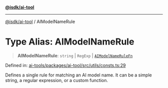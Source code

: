 [**@isdk/ai-tool**](../README.md)

***

[@isdk/ai-tool](../globals.md) / AIModelNameRule

# Type Alias: AIModelNameRule

> **AIModelNameRule**: `string` \| `RegExp` \| [`AIModelNameRuleFn`](AIModelNameRuleFn.md)

Defined in: [ai-tools/packages/ai-tool/src/utils/consts.ts:29](https://github.com/isdk/ai-tool.js/blob/a24331161aecd2d7bbd8dc9f9cd3d984871261cb/src/utils/consts.ts#L29)

Defines a single rule for matching an AI model name. It can be a simple string,
a regular expression, or a custom function.
